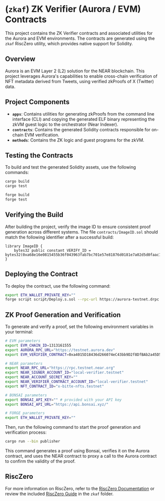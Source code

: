 # (`zkaf`) ZK Verifier (Aurora / EVM) Contracts

This project contains the ZK Verifier contracts and associated utilities for the Aurora and EVM environments. The contracts are generated using the `zkaf` RiscZero utility, which provides native support for Solidity.

## Overview

Aurora is an EVM Layer 2 (L2) solution for the NEAR blockchain. This project leverages Aurora's capabilities to enable cross-chain verification of NFT metadata derived from Tweets, using verified zkProofs of X (Twitter) data.

## Project Components

- **`apps`**: Contains utilities for generating zkProofs from the command line interface (CLI) and copying the generated ELF binary representing the zkVM guest logic to the orchestrator (Near Indexer).
- **`contracts`**: Contains the generated Solidity contracts responsible for on-chain EVM verification.
- **`methods`**: Contains the ZK logic and guest programs for the zkVM.

## Testing the Contracts

To build and test the generated Solidity assets, use the following commands:

```bash
cargo build
cargo test

forge build
forge test
```

## Verifying the Build

After building the project, verify the image ID to ensure consistent proof generation across different systems. The file `contracts/ImageID.sol` should match the following identifier after a successful build:

```solidity
library ImageID {
    bytes32 public constant VERIFY_ID = bytes32(0xa68e16e0815455b36f043963fab7bc701e57e81876d0181e7a02d5d0faac1b23);
}
```

## Deploying the Contract

To deploy the contract, use the following command:

```bash
export ETH_WALLET_PRIVATE_KEY=""
forge script script/Deploy.s.sol --rpc-url https://aurora-testnet.drpc.org --broadcast --legacy
```

## ZK Proof Generation and Verification

To generate and verify a proof, set the following environment variables in your terminal:

```bash
# EVM parameters
export EVM_CHAIN_ID=1313161555
export AURORA_RPC_URL="https://testnet.aurora.dev"
export EVM_VERIFIER_CONTRACT=0xa4015D18436d266074eC43bb9D2f8DfBAb2a45D5

# NEAR parameters
export NEAR_RPC_URL="https://rpc.testnet.near.org"
export NEAR_SIGNER_ACCOUNT_ID="local-verifier.testnet"
export NEAR_ACCOUNT_SECRET_KEY=""
export NEAR_VERIFIER_CONTRACT_ACCOUNT_ID="local-verifier.testnet"
export NFT_CONTRACT_ID="x-bitte-nfts.testnet"

# BONSAI parameters
export BONSAI_API_KEY="" # provided with your API key
export BONSAI_API_URL="https://api.bonsai.xyz/"

# FORGE parameters
export ETH_WALLET_PRIVATE_KEY=""
```

Then, run the following command to start the proof generation and verification process:

```bash
cargo run --bin publisher
```

This command generates a proof using Bonsai, verifies it on the Aurora contract, and uses the NEAR contract to proxy a call to the Aurora contract to confirm the validity of the proof.

## RiscZero

For more information on RiscZero, refer to the [RiscZero Documentation](https://docs.risczero.com/getting-started/overview) or review the included [RiscZero Guide](./R0.md) in the `zkaf` folder.